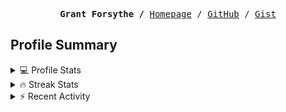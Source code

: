 <p><pre align="center"><strong>Grant Forsythe /</strong> <a href="https://www.grantwforsythe.com/">Homepage</a> / <a href="https://github.com/grantwforsythe">GitHub</a> / <a href="https://gist.github.com/grantwforsythe">Gist</a></pre></p>
 
<h2 align="left">Profile Summary</h2>
<details>
    <summary>💻 Profile Stats</summary>
    <div align="center">
        <img alt="GitHub stats" src="https://github-readme-stats.vercel.app/api?username=grantwforsythe&count_private=true&show_icons=true&hide=stars&border_radius=7&include_all_commits=true&hide_rank=true&custom_title=Grant%27s%20GitHub%20Stats">
        <img alt="Top languages" src="https://github-readme-stats.vercel.app/api/top-langs/?username=grantwforsythe&hide=jupyter+notebook,vim+script&layout=compact&langs_count=6">
    </div>
    <p style="font-size: 11px;" align="center">
        <strong>Note:</strong> Top languages is only a metric of the languages my public code consists of and doesn't reflect experience or skill level.
    </p>
</details>

<details>
    <summary>🔥 Streak Stats</summary>
        <div align="center">
            <img alt="Streak stats" src="https://github-readme-streak-stats.herokuapp.com/?user=grantwforsythe">
        </div>
</details>

 <details>
    <summary>⚡ Recent Activity</summary>
    
  <!--START_SECTION:activity-->
1. 🎉 Merged PR [#4](https://github.com/grantwforsythe/monkeylang/pull/4) in [grantwforsythe/monkeylang](https://github.com/grantwforsythe/monkeylang)
2. 💪 Opened PR [#4](https://github.com/grantwforsythe/monkeylang/pull/4) in [grantwforsythe/monkeylang](https://github.com/grantwforsythe/monkeylang)
3. 🎉 Merged PR [#3](https://github.com/grantwforsythe/monkeylang/pull/3) in [grantwforsythe/monkeylang](https://github.com/grantwforsythe/monkeylang)
4. 🎉 Merged PR [#24](https://github.com/grantwforsythe/custom-reports-for-ynab/pull/24) in [grantwforsythe/custom-reports-for-ynab](https://github.com/grantwforsythe/custom-reports-for-ynab)
5. 💪 Opened PR [#24](https://github.com/grantwforsythe/custom-reports-for-ynab/pull/24) in [grantwforsythe/custom-reports-for-ynab](https://github.com/grantwforsythe/custom-reports-for-ynab)
  <!--END_SECTION:activity-->
    
 </details>
